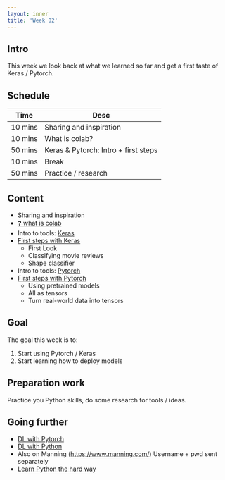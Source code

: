 ```yaml
---
layout: inner
title: 'Week 02'
---
```


## Intro

This week we look back at what we learned so far and get a first taste of Keras / Pytorch.

## Schedule

| Time    | Desc                                 |
| ------- | ------------------------------------ |
| 10 mins | Sharing and inspiration              |
| 10 mins | What is colab?                       |
| 50 mins | Keras & Pytorch: Intro + first steps |
| 10 mins | Break                                |
| 50 mins | Practice / research                  |

## Content

- Sharing and inspiration
- [:question: what is colab](https://digitalideation.github.io/digcre_h2301/slides/week02.html)
- Intro to tools: [Keras](https://keras.io/)
- [First steps with Keras](https://github.com/digitalideation/digcre_h2301/tree/master/samples/week02)
  - First Look
  - Classifying movie reviews
  - Shape classifier
- Intro to tools: [Pytorch](https://pytorch.org/)
- [First steps with Pytorch](https://github.com/digitalideation/digcre_h2301/tree/master/samples/week02)
  - Using pretrained models
  - All as tensors
  - Turn real-world data into tensors

## Goal

The goal this week is to:

1. Start using Pytorch / Keras
2. Start learning how to deploy models

## Preparation work

Practice you Python skills, do some research for tools / ideas.

## Going further

- [DL with Pytorch](../resources/Deep_Learning_with_Python_Second_Editio.pdf)
- [DL with Python](../resources/Deep_Learning_with_PyTorch.pdf)
- Also on Manning (https://www.manning.com/) Username + pwd sent separately
- [Learn Python the hard way](../resources/LearnPython3theHardWay.pdf)